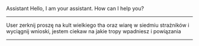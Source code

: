 Assistant
Hello, I am your assistant. How can I help you?
- - - - -
User
zerknij proszę na kult wielkiego tha oraz wiarę w siedmiu strażników i wyciągnij wnioski, jestem ciekaw na jakie tropy wpadniesz i powiązania
- - - - -